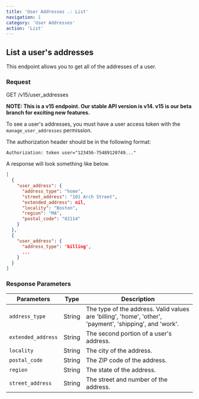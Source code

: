 ```yaml
---
title: 'User Addresses .: List'
navigation: 1
category: 'User Addresses'
action: 'List'
---
```


List a user's addresses
---

This endpoint allows you to get all of the addresses of a user.

### Request

<div class="http-request">
  <span class="http-verb">GET</span> /v15/user_addresses
</div>

**NOTE: This is a v15 endpoint. Our stable API version is v14. v15 is our beta branch for exciting new features.**

To see a user's addresses, you must have a user access token with the `manage_user_addresses` permission.

The authorization header should be in the following format:

```
Authorization: token user="123456-75489120749..."
```

A response will look something like below.

```json
[
  {
    "user_address": {
      "address_type": "home",
      "street_address": "101 Arch Street",
      "extended_address": nil,
      "locality": "Boston",
      "region": "MA",
      "postal_code": "02114"
    }
  },
  {
    "user_address": {
      "address_type": 'billing',
      ...
    }
  }
]
```

### Response Parameters

| Parameters                  | Type       | Description                                                                                              |
|-----------------------------|------------|----------------------------------------------------------------------------------------------------------|
|  `address_type`             | String     | The type of the address. Valid values are 'billing', 'home', 'other', 'payment', 'shipping', and 'work'. |
|  `extended_address`         | String     | The second portion of a user's address.                                                                  |
|  `locality`                 | String     | The city of the address.                                                                                 |
|  `postal_code`              | String     | The ZIP code of the address.                                                                             |
|  `region`                   | String     | The state of the address.                                                                                |
|  `street_address`           | String     | The street and number of the address.                                                                    |
